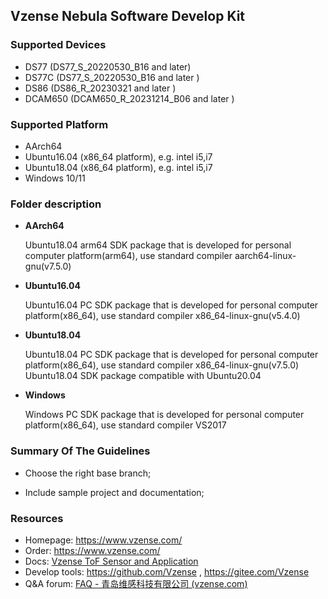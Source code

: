 ## Vzense Nebula Software Develop Kit

### Supported Devices

- DS77 (DS77_S_20220530_B16  and later) 
- DS77C (DS77_S_20220530_B16  and later )
- DS86 (DS86_R_20230321  and later )
- DCAM650 (DCAM650_R_20231214_B06  and later )

### Supported Platform

- AArch64
- Ubuntu16.04 (x86_64 platform), e.g. intel i5,i7
- Ubuntu18.04 (x86_64 platform), e.g. intel i5,i7
- Windows 10/11

### Folder description
-  **AArch64** 

    Ubuntu18.04 arm64 SDK package that is developed for personal computer platform(arm64), use standard compiler aarch64-linux-gnu(v7.5.0)
   
-  **Ubuntu16.04** 
   
   Ubuntu16.04 PC SDK package that is developed for personal computer platform(x86_64), use standard compiler x86_64-linux-gnu(v5.4.0)
   
-  **Ubuntu18.04** 

    Ubuntu18.04 PC SDK package that is developed for personal computer platform(x86_64), use standard compiler x86_64-linux-gnu(v7.5.0)
    Ubuntu18.04 SDK package compatible with Ubuntu20.04

-  **Windows** 

    Windows PC SDK package that is developed for personal computer platform(x86_64), use standard compiler VS2017


### Summary Of The Guidelines

- Choose the right base branch;

- Include sample project and documentation;

### Resources

- Homepage: https://www.vzense.com/
- Order: https://www.vzense.com/
- Docs: [Vzense ToF Sensor and Application](https://vzense.com/Downloads.html)
- Develop tools: https://github.com/Vzense , https://gitee.com/Vzense
- Q&A forum: [FAQ - 青岛维感科技有限公司 (vzense.com)](https://vzense.com/Newsdispalys_faq.html)
